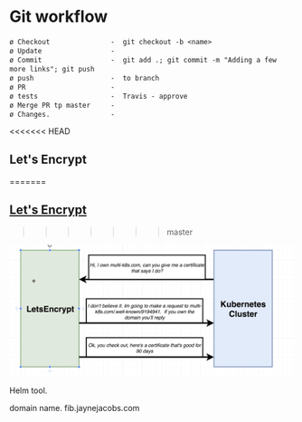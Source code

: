 # Git workflow

```process
ø Checkout               -  git checkout -b <name>
ø Update                 - 
ø Commit                 -  git add .; git commit -m "Adding a few more links"; git push
ø push                   -  to branch
ø PR                     -
ø tests                  -  Travis - approve
ø Merge PR tp master     - 
ø Changes.               - 
```

<<<<<<< HEAD
## Let's Encrypt
=======
## [Let's Encrypt](FixLetsEncrypt)
>>>>>>> master

![Let'sEncrypt](LetsEncrypt.png)


Helm tool.  

domain name. fib.jaynejacobs.com


